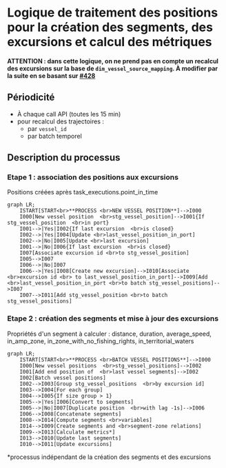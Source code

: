 # Logique de traitement des positions pour la création des segments, des excursions et calcul des métriques

**ATTENTION : dans cette logique, on ne prend pas en compte un recalcul des excursions sur la base de `dim_vessel_source_mapping`.
À modifier par la suite en se basant sur [#428](https://github.com/dataforgoodfr/12_bloom/pulls/428)**

## Périodicité
* À chaque call API (toutes les 15 min)
* pour recalcul des trajectoires :
    - par `vessel_id`
    - par batch temporel

## Description du processus

### Etape 1 : association des positions aux excursions
Positions créées après task_executions.point_in_time

```mermaid
graph LR;
    ISTART[START<br>**PROCESS <br>NEW VESSEL POSITION**]-->I000
    I000[New vessel position  <br>stg_vessel_position]-->I001{If stg_vessel_position  <br>in port}
    I001-->|Yes|I002{If last excursion  <br>is closed}
    I002-->|Yes|I004[Update <br>last_vessel_position_in_port]
    I002-->|No|I005[Update <br>last excursion]
    I001-->|No|I006{If last excursion  <br>is closed}
    I007[Associate excursion id <br>to stg_vessel_position]
    I005-->I007
    I006-->|No|I007
    I006-->|Yes|I008[Create new excursion]-->I010[Associate  <br>excursion id <br> to last_vessel_position_in_port]-->I009[Add <br>last_vessel_position_in_port <br>to batch stg_vessel_positions]-->I007
    I007-->I011[Add stg_vessel_position <br>to batch stg_vessel_positions]
```

### Etape 2 : création des segments et mise à jour des excursions

Propriétés d'un segment à calculer : distance, duration, average_speed, in_amp_zone, in_zone_with_no_fishing_rights, in_territorial_waters

```mermaid
graph LR;
    ISTART[START<br>**PROCESS <br>BATCH VESSEL POSITIONS**]-->I000
    I000[New vessel positions  <br>stg_vessel_positions]-->I002
    I001[Add end position of  <br>last vessel segments]-->I002
    I002[Batch vessel positions]
    I002-->I003[Group stg_vessel_positions  <br>by excursion id]
    I003-->I004[For each group]
    I004-->I005{If size group > 1}
    I005-->|Yes|I006[Convert to segments]
    I005-->|No|I007[Duplicate position  <br>with lag -1s]-->I006
    I006-->I008[Concatenate segments]
    I008-->I014[Compute segments <br>variables]
    I014-->I009[Create segments and <br>segment-zone relations]
    I009-->I013[Calculate metrics*]
    I013-->I010[Update last segments]
    I010-->I011[Update excursions]
```
*processus indépendant de la création des segments et des excursions

